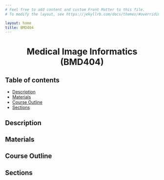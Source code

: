 ```yaml
---
# Feel free to add content and custom Front Matter to this file.
# To modify the layout, see https://jekyllrb.com/docs/themes/#overriding-theme-defaults

layout: home
title: BMD404
---
```


<h1 align="center"> Medical Image Informatics (BMD404) </h1>

<h2> Table of contents </h2>

- [Description](#description)
- [Materials](#materials)
- [Course Outline](#course-outline)
- [Sections](#sections)


## Description

## Materials

## Course Outline

## Sections
